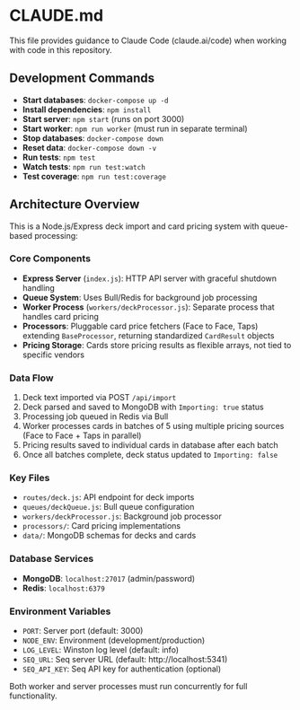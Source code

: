 # CLAUDE.md

This file provides guidance to Claude Code (claude.ai/code) when working with code in this repository.

## Development Commands

- **Start databases**: `docker-compose up -d`
- **Install dependencies**: `npm install`
- **Start server**: `npm start` (runs on port 3000)
- **Start worker**: `npm run worker` (must run in separate terminal)
- **Stop databases**: `docker-compose down`
- **Reset data**: `docker-compose down -v`
- **Run tests**: `npm test`
- **Watch tests**: `npm run test:watch`
- **Test coverage**: `npm run test:coverage`

## Architecture Overview

This is a Node.js/Express deck import and card pricing system with queue-based processing:

### Core Components

- **Express Server** (`index.js`): HTTP API server with graceful shutdown handling
- **Queue System**: Uses Bull/Redis for background job processing
- **Worker Process** (`workers/deckProcessor.js`): Separate process that handles card pricing
- **Processors**: Pluggable card price fetchers (Face to Face, Taps) extending `BaseProcessor`, returning standardized `CardResult` objects
- **Pricing Storage**: Cards store pricing results as flexible arrays, not tied to specific vendors

### Data Flow

1. Deck text imported via POST `/api/import`
2. Deck parsed and saved to MongoDB with `Importing: true` status
3. Processing job queued in Redis via Bull
4. Worker processes cards in batches of 5 using multiple pricing sources (Face to Face + Taps in parallel)
5. Pricing results saved to individual cards in database after each batch
6. Once all batches complete, deck status updated to `Importing: false`

### Key Files

- `routes/deck.js`: API endpoint for deck imports
- `queues/deckQueue.js`: Bull queue configuration
- `workers/deckProcessor.js`: Background job processor
- `processors/`: Card pricing implementations
- `data/`: MongoDB schemas for decks and cards

### Database Services

- **MongoDB**: `localhost:27017` (admin/password)
- **Redis**: `localhost:6379`

### Environment Variables

- `PORT`: Server port (default: 3000)
- `NODE_ENV`: Environment (development/production)
- `LOG_LEVEL`: Winston log level (default: info)
- `SEQ_URL`: Seq server URL (default: http://localhost:5341)
- `SEQ_API_KEY`: Seq API key for authentication (optional)

Both worker and server processes must run concurrently for full functionality.